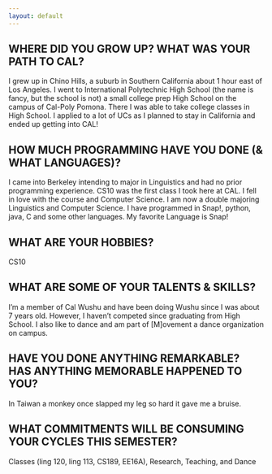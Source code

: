 ```yaml
---
layout: default
---
```


## WHERE DID YOU GROW UP? WHAT WAS YOUR PATH TO CAL?

I grew up in Chino Hills, a suburb in Southern California about 1 hour east of Los Angeles. I went to International Polytechnic High School (the name is fancy, but the school is not) a small college prep High School on the campus of Cal-Poly Pomona. There I was able to take college classes in High School. I applied to a lot of UCs as I planned to stay in California and ended up getting into CAL!

## HOW MUCH PROGRAMMING HAVE YOU DONE (& WHAT LANGUAGES)?

I came into Berkeley intending to major in Linguistics and had no prior programming experience. CS10 was the first class I took here at CAL. I fell in love with the course and Computer Science. I am now a double majoring Linguistics and Computer Science. I have programmed in Snap!, python, java, C and some other languages. My favorite Language is Snap!

## WHAT ARE YOUR HOBBIES?

CS10

## WHAT ARE SOME OF YOUR TALENTS & SKILLS?

I’m a member of Cal Wushu and have been doing Wushu since I was about 7 years old. However, I haven’t competed since graduating from High School. I also like to dance and am  part of [M]ovement a dance organization on campus.

## HAVE YOU DONE ANYTHING REMARKABLE? HAS ANYTHING MEMORABLE HAPPENED TO YOU?

In Taiwan a monkey once slapped my leg so hard it gave me a bruise.

## WHAT COMMITMENTS WILL BE CONSUMING YOUR CYCLES THIS SEMESTER?

Classes (ling 120, ling 113, CS189, EE16A), Research, Teaching, and Dance
